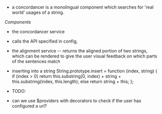 - a concordancer is a monolingual component which searches for 'real world' usages of a string.

_Components_
- the concordancer service
- calls the API specified in config,
- the alignment service -- returns the aligned portion of two strings, which can be rendered to give the user visual feedback on which parts of the sentences match
 
- inserting into a string 
String.prototype.insert = function (index, string) {
  if (index > 0)
    return this.substring(0, index) + string + this.substring(index, this.length);
  else
    return string + this;
};

- TODO:
- can we use $providers with decorators to check if the user has configured a url?

